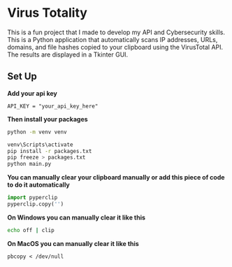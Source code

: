 # Virus Totality

This is a fun project that I made to develop my API and Cybersecurity skills. This is a Python application that automatically scans IP addresses, URLs, domains, and file hashes copied to your clipboard using the VirusTotal API. The results are displayed in a Tkinter GUI.

## Set Up

**Add your api key**

```
API_KEY = "your_api_key_here"
```
**Then install your packages**

```bash
python -m venv venv
```

```bash
venv\Scripts\activate
pip install -r packages.txt
pip freeze > packages.txt
python main.py
```

**You can manually clear your clipboard manually or add this piece of code to do it automatically**

```python
import pyperclip
pyperclip.copy('')
```

**On Windows you can manually clear it like this**

```bash
echo off | clip
```

**On MacOS you can manually clear it like this**
```   
pbcopy < /dev/null
```